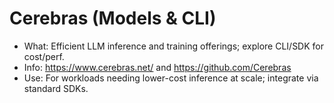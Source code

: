 # Cerebras (Models & CLI)

- What: Efficient LLM inference and training offerings; explore CLI/SDK for cost/perf.
- Info: https://www.cerebras.net/ and https://github.com/Cerebras
- Use: For workloads needing lower-cost inference at scale; integrate via standard SDKs.
